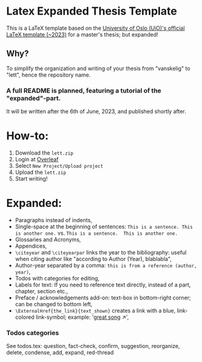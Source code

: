 # Latex Expanded Thesis Template
This is a LaTeX template based on the [University of Oslo (UiO)'s official LaTeX template (~2023)](https://www.uio.no/english/about/designmanual/profile-in-use/latex/index.html) for a master's thesis; but expanded!


## Why?
To simplify the organization and writing of your thesis from "vanskelig" to "lett", hence the repository name.

### A full README is planned, featuring a tutorial of the "expanded"-part.
It will be written after the 6th of June, 2023, and published shortly after.

# How-to:
1. Download the `lett.zip`
2. Login at [Overleaf](https://www.overleaf.com)
3. Select `New Project/Upload project`
4. Upload the `lett.zip`
5. Start writing! 

# Expanded:
- Paragraphs instead of indents,
- Single-space at the beginning of sentences: `This is a sentence. This is another one.` vs. `This is a sentence.  This is another one.`
- Glossaries and Acronyms,
- Appendices,
- `\citeyear` and `\citeyearpar` links the year to the bibliography: useful when citing author like "according to Author (Year), blablabla",
- Author-year separated by a comma: `this is from a reference (author, year)`,
- Todos with categories for editing,
- Labels for text: If you need to reference text directly, instead of a part, chapter, section etc.,
- Preface / acknowledgements add-on: text-box in bottom-right corner; can be changed to bottom left,
- `\ExternalHref{the_link}{text_shown}` creates a link with a blue, link-colored link-symbol; example: '[great song](https://www.youtube.com/watch?v=Wd6tLmiylAY) ↗️',

### Todos categories
See todos.tex: question, fact-check, confirm, suggestion, reorganize, delete, condense, add, expand, red-thread
